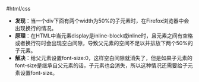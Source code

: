 #html/css
- **发现**：当一个div下面有两个width为50%的子元素时，在Firefox浏览器中会出现换行的情况。
- **原理**：在HTML中当元素display是inline-block或inline时，且元素之间有空格或者换行符时会出现空白间隙，导致父元素的空间不足以并排放下两个50%的子元素。
- **解决**：给父元素设置font-size:0，这样空白间隙就消失了，但是如果子元素的font-size是继承自父元素的话，子元素也会消失，所以这种情况还需要给子元素设置font-size。